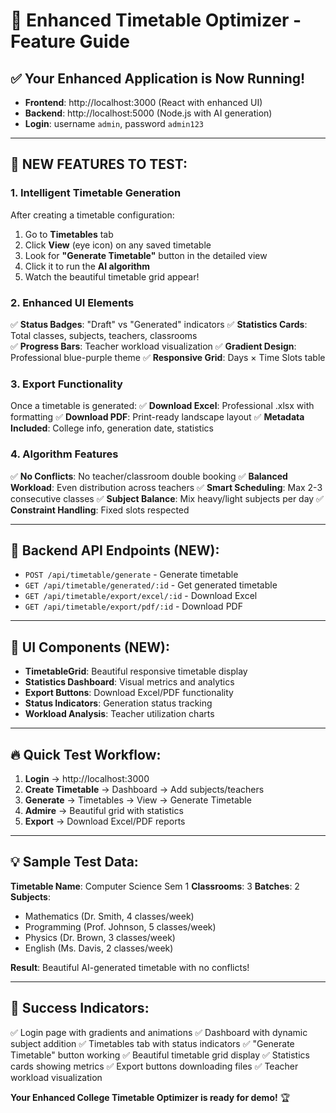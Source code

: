 # 🚀 Enhanced Timetable Optimizer - Feature Guide

## ✅ **Your Enhanced Application is Now Running!**

- **Frontend**: http://localhost:3000 (React with enhanced UI)
- **Backend**: http://localhost:5000 (Node.js with AI generation)
- **Login**: username `admin`, password `admin123`

---

## 🎯 **NEW FEATURES TO TEST:**

### **1. Intelligent Timetable Generation**
After creating a timetable configuration:
1. Go to **Timetables** tab
2. Click **View** (eye icon) on any saved timetable
3. Look for **"Generate Timetable"** button in the detailed view
4. Click it to run the **AI algorithm**
5. Watch the beautiful timetable grid appear!

### **2. Enhanced UI Elements**
✅ **Status Badges**: "Draft" vs "Generated" indicators
✅ **Statistics Cards**: Total classes, subjects, teachers, classrooms  
✅ **Progress Bars**: Teacher workload visualization
✅ **Gradient Design**: Professional blue-purple theme
✅ **Responsive Grid**: Days × Time Slots table

### **3. Export Functionality**
Once a timetable is generated:
✅ **Download Excel**: Professional .xlsx with formatting
✅ **Download PDF**: Print-ready landscape layout
✅ **Metadata Included**: College info, generation date, statistics

### **4. Algorithm Features**
✅ **No Conflicts**: No teacher/classroom double booking
✅ **Balanced Workload**: Even distribution across teachers
✅ **Smart Scheduling**: Max 2-3 consecutive classes
✅ **Subject Balance**: Mix heavy/light subjects per day
✅ **Constraint Handling**: Fixed slots respected

---

## 🔧 **Backend API Endpoints (NEW):**

- `POST /api/timetable/generate` - Generate timetable
- `GET /api/timetable/generated/:id` - Get generated timetable  
- `GET /api/timetable/export/excel/:id` - Download Excel
- `GET /api/timetable/export/pdf/:id` - Download PDF

---

## 🎨 **UI Components (NEW):**

- **TimetableGrid**: Beautiful responsive timetable display
- **Statistics Dashboard**: Visual metrics and analytics
- **Export Buttons**: Download Excel/PDF functionality
- **Status Indicators**: Generation status tracking
- **Workload Analysis**: Teacher utilization charts

---

## 🔥 **Quick Test Workflow:**

1. **Login** → http://localhost:3000
2. **Create Timetable** → Dashboard → Add subjects/teachers
3. **Generate** → Timetables → View → Generate Timetable
4. **Admire** → Beautiful grid with statistics
5. **Export** → Download Excel/PDF reports

---

## 💡 **Sample Test Data:**

**Timetable Name**: Computer Science Sem 1
**Classrooms**: 3
**Batches**: 2  
**Subjects**: 
- Mathematics (Dr. Smith, 4 classes/week)
- Programming (Prof. Johnson, 5 classes/week)  
- Physics (Dr. Brown, 3 classes/week)
- English (Ms. Davis, 2 classes/week)

**Result**: Beautiful AI-generated timetable with no conflicts!

---

## 🎉 **Success Indicators:**

✅ Login page with gradients and animations
✅ Dashboard with dynamic subject addition
✅ Timetables tab with status indicators
✅ "Generate Timetable" button working
✅ Beautiful timetable grid display
✅ Statistics cards showing metrics
✅ Export buttons downloading files
✅ Teacher workload visualization

**Your Enhanced College Timetable Optimizer is ready for demo!** 🏆
